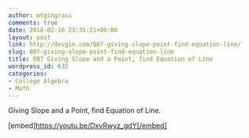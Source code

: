```yaml
---
author: mtgingrass
comments: true
date: 2018-02-16 23:35:21+00:00
layout: post
link: http://devgin.com/007-giving-slope-point-find-equation-line/
slug: 007-giving-slope-point-find-equation-line
title: 007 Giving Slope and a Point, find Equation of Line
wordpress_id: 632
categories:
- College Algebra
- Math
---
```


Giving Slope and a Point, find Equation of Line.

[embed]https://youtu.be/DxvRwyz_gdY[/embed]
